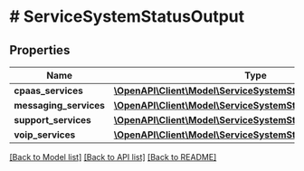 # # ServiceSystemStatusOutput

## Properties

Name | Type | Description | Notes
------------ | ------------- | ------------- | -------------
**cpaas_services** | [**\OpenAPI\Client\Model\ServiceSystemStatusCPAASService**](ServiceSystemStatusCPAASService.md) |  | [optional]
**messaging_services** | [**\OpenAPI\Client\Model\ServiceSystemStatusMessagingService**](ServiceSystemStatusMessagingService.md) |  | [optional]
**support_services** | [**\OpenAPI\Client\Model\ServiceSystemStatusSupportService**](ServiceSystemStatusSupportService.md) |  | [optional]
**voip_services** | [**\OpenAPI\Client\Model\ServiceSystemStatusVOIPService**](ServiceSystemStatusVOIPService.md) |  | [optional]

[[Back to Model list]](../../README.md#models) [[Back to API list]](../../README.md#endpoints) [[Back to README]](../../README.md)
